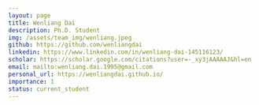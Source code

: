 ```yaml
---
layout: page
title: Wenliang Dai
description: Ph.D. Student
img: /assets/team_img/wenliang.jpeg
github: https://github.com/wenliangdai
linkedin: https://www.linkedin.com/in/wenliang-dai-145116123/
scholar: https://scholar.google.com/citations?user=-_xy3jAAAAAJ&hl=en
email: mailto:wenliang.dai.1995@gmail.com
personal_url: https://wenliangdai.github.io/
importance: 1
status: current_student
---
```

